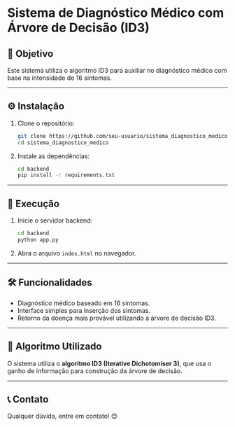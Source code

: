 # Sistema de Diagnóstico Médico com Árvore de Decisão (ID3)

## 🎯 Objetivo
Este sistema utiliza o algoritmo ID3 para auxiliar no diagnóstico médico com base na intensidade de 16 sintomas.

---

## ⚙️ Instalação

1. Clone o repositório:
    ```bash
    git clone https://github.com/seu-usuario/sistema_diagnostico_medico.git
    cd sistema_diagnostico_medico
    ```

2. Instale as dependências:
    ```bash
    cd backend
    pip install -r requirements.txt
    ```

---

## 🚀 Execução

1. Inicie o servidor backend:
    ```bash
    cd backend
    python app.py
    ```

2. Abra o arquivo `index.html` no navegador.

---

## 🛠️ Funcionalidades
- Diagnóstico médico baseado em 16 sintomas.  
- Interface simples para inserção dos sintomas.  
- Retorno da doença mais provável utilizando a árvore de decisão ID3.  

---

## 🧠 Algoritmo Utilizado
O sistema utiliza o **algoritmo ID3 (Iterative Dichotomiser 3)**, que usa o ganho de informação para construção da árvore de decisão.  

---

## 📞 Contato
Qualquer dúvida, entre em contato! 😊
